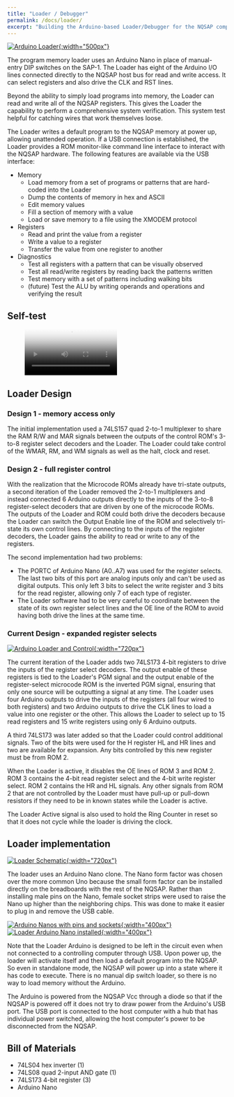 ```yaml
---
title: "Loader / Debugger"
permalink: /docs/loader/
excerpt: "Building the Arduino-based Loader/Debugger for the NQSAP computer"
---
```


[![Arduino Loader](../../assets/images/loader.jpg "loader"){:width="500px"}](../../assets/images/loader.jpg)

The program memory loader uses an Arduino Nano in place of manual-entry DIP switches on
the SAP-1.  The Loader has eight of the Arduino I/O lines connected directly to the NQSAP
host bus for read and write access.  It can select registers and also drive the CLK and
RST lines.

Beyond the ability to simply load programs into memory, the Loader can read and write all
of the NQSAP registers. This gives the Loader the capability to perform a comprehensive
system verification.  This system test helpful for catching wires that work themselves
loose.

The Loader writes a default program to the NQSAP memory at power up, allowing unattended
operation.  If a USB connection is established, the Loader provides a ROM monitor-like
command line interface to interact with the NQSAP hardware.  The following features are
available via the USB interface:

* Memory
  * Load memory from a set of programs or patterns that are hard-coded into the Loader
  * Dump the contents of memory in hex and ASCII
  * Edit memory values
  * Fill a section of memory with a value
  * Load or save memory to a file using the XMODEM protocol
* Registers
  * Read and print the value from a register
  * Write a value to a register
  * Transfer the value from one register to another
* Diagnostics
  * Test all registers with a pattern that can be visually observed
  * Test all read/write registers by reading back the patterns written
  * Test memory with a set of patterns including walking bits
  * (future) Test the ALU by writing operands and operations and verifying the result

## Self-test

<figure class="video_container">
  <video controls="true" width="50%" allowfullscreen="true" poster="../../assets/videos/self-test.png">
    <source src="../../assets/videos/self-test.mp4" type="video/mp4">
  </video>
</figure>

## Loader Design

### Design 1 - memory access only

The initial implementation used a 74LS157 quad 2-to-1 multiplexer to share the RAM R/W and
MAR signals between the outputs of the control ROM's 3-to-8 register select decoders and
the Loader.  The Loader could take control of the WMAR, RM, and WM signals as well as the
halt, clock and reset.

### Design 2 - full register control

With the realization that the Microcode ROMs already have tri-state outputs, a second
iteration of the Loader removed the 2-to-1 multiplexers and instead connected 6 Arduino
outputs directly to the inputs of the 3-to-8 register-select decoders that are driven by
one of the microcode ROMs.  The outputs of the Loader and ROM could both drive the
decoders because the Loader can switch the Output Enable line of the ROM and selectively
tri-state its own control lines.  By connecting to the inputs of the register decoders,
the Loader gains the ability to read or write to any of the registers.

The second implementation had two problems:

* The PORTC of Arduino Nano (A0..A7) was used for the register selects.  The last two bits
of this port are analog inputs only and can't be used as digital outputs. This only left
3 bits to select the write register and 3 bits for the read register, allowing only 7
of each type of register.
* The Loader software had to be very careful to coordinate between the state of its own
register select lines and the OE line of the ROM to avoid having both drive the lines at
the same time.

### Current Design - expanded register selects

[![Arduino Loader and Control](../../assets/images/loader-and-control.jpg "loader and control logic"){:width="720px"}](../../assets/images/loader-and-control.jpg)

The current iteration of the Loader adds two 74LS173 4-bit registers to drive the inputs
of the register select decoders.  The output enable of these registers is tied to the
Loader's PGM signal and the output enable of the register-select microcode ROM is the
inverted PGM signal, ensuring that only one source will be outputting a signal at any
time. The Loader uses four Arduino outputs to drive the inputs of the registers (all four
wired to both registers) and two Arduino outputs to drive the CLK lines to load a value
into one register or the other.  This allows the Loader to select up to 15 read registers
and 15 write registers using only 6 Arduino outputs.  

A third 74LS173 was later added so that the Loader could control additional signals.  Two
of the bits were used for the H register HL and HR lines and two are available for
expansion.  Any bits controlled by this new register must be from ROM 2.

When the Loader is active, it disables the OE lines of ROM 3 and ROM 2.  ROM 3 contains
the 4-bit read register select and the 4-bit write register select.  ROM 2 contains the
HR and HL signals.  Any other signals from ROM 2 that are not controlled by the Loader
must have pull-up or pull-down resistors if they need to be in known states while the
Loader is active.

The Loader Active signal is also used to hold the Ring Counter in reset so that it does
not cycle while the loader is driving the clock.

## Loader implementation

[![Loader Schematic](../../assets/images/loader-schematic.png "loader/debugger schematic logic"){:width="720px"}](../../assets/images/loader-schematic.png)

The loader uses an Arduino Nano clone.  The Nano form factor was chosen over the more
common Uno because the small form factor can be installed directly on the breadboards with
the rest of the NQSAP.  Rather than installing male pins on the Nano, female socket strips
were used to raise the Nano up higher than the neighboring chips.  This was done to make
it easier to plug in and remove the USB cable.

[![Arduino Nanos with pins and sockets](../../assets/images/arduino-nanos.jpg "Arduino Nanos"){:width="400px"}](../../assets/images/arduino-nanos.jpg) [![Loader Arduino Nano installed](../../assets/images/loader-arduino.jpg "Loader Arduino"){:width="400px"}](../../assets/images/loader-arduino.jpg)

Note that the Loader Arduino is designed to be left in the circuit even when not connected
to a controlling computer through USB.  Upon power up, the loader will activate itself and
then load a default program into the NQSAP.  So even in standalone mode, the NQSAP will
power up into a state where it has code to execute.  There is no manual dip switch loader,
so there is no way to load memory without the Arduino.

The Arduino is powered from the NQSAP Vcc through a diode so that if the NQSAP is powered
off it does not try to draw power from the Arduino's USB port.  The USB port is connected
to the host computer with a hub that has individual power switched, allowing the host
computer's power to be disconnected from the NQSAP.

## Bill of Materials

* 74LS04 hex inverter (1)
* 74LS08 quad 2-input AND gate (1)
* 74LS173 4-bit register (3)
* Arduino Nano
